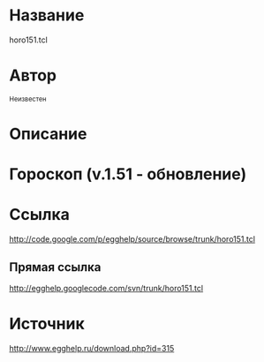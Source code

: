# Название #
horo151.tcl


# Автор #
<sup>Неизвестен</sup>


# Описание #
# Гороскоп (v.1.51 - обновление)


# Ссылка #
http://code.google.com/p/egghelp/source/browse/trunk/horo151.tcl

## Прямая ссылка ##
http://egghelp.googlecode.com/svn/trunk/horo151.tcl


# Источник #
http://www.egghelp.ru/download.php?id=315

